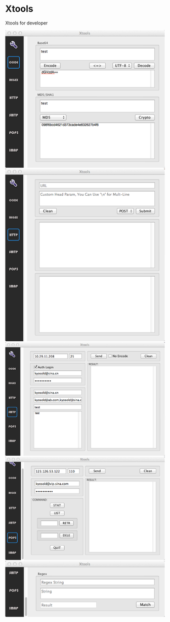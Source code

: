 Xtools
======

Xtools for developer

![images](https://github.com/kyosold/Xtools/raw/master/screenshots/1.png)
![images](https://github.com/kyosold/Xtools/raw/master/screenshots/2.png)
![images](https://github.com/kyosold/Xtools/raw/master/screenshots/3.png)
![images](https://github.com/kyosold/Xtools/raw/master/screenshots/4.png)
![images](https://github.com/kyosold/Xtools/raw/master/screenshots/5.png)
